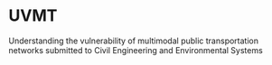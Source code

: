 # UVMT
Understanding the vulnerability of multimodal public transportation networks 
submitted to Civil Engineering and Environmental Systems
